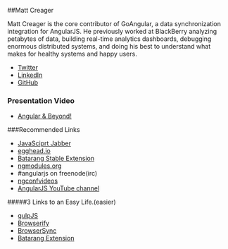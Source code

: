 ##Matt Creager

Matt Creager is the core contributor of GoAngular, a data synchronization integration for AngularJS. He previously worked at BlackBerry analyzing petabytes of data, building real-time analytics dashboards, debugging enormous distributed systems, and doing his best to understand what makes for healthy systems and happy users.

- [Twitter](https://twitter.com/matt_creager)
- [LinkedIn](https://ca.linkedin.com/in/matthewcreager)
- [GitHub](https://github.com/mattcreager)


### Presentation Video

- [Angular & Beyond!](https://www.youtube.com/watch?v=X7bO4Ol5TCk)

###Recommended Links

- [JavaSciprt Jabber](http://devchat.tv/js-jabber/)
- [egghead.io](https://egghead.io/)
- [Batarang Stable Extension](https://chrome.google.com/webstore/detail/angularjs-batarang-stable/niopocochgahfkiccpjmmpchncjoapek)
- [ngmodules.org](http://ngmodules.org/)
- #angularjs on freenode(irc)
- [ngconfvideos](https://www.youtube.com/user/ngconfvideos)
- [AngularJS YouTube channel](https://www.youtube.com/user/angularjs)

#####3 Links to an Easy Life.(easier)
- [gulpJS](http://gulpjs.com/)
- [Browserify](http://browserify.org/)
- [BrowserSync](http://www.browsersync.io/)
- [Batarang Extension](https://chrome.google.com/webstore/detail/angularjs-batarang-stable/niopocochgahfkiccpjmmpchncjoapek)
